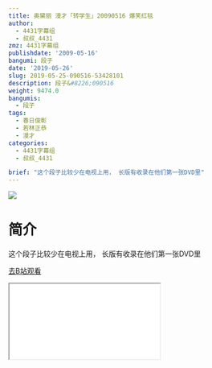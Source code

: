 ```yaml
---
title: 奥黛丽 漫才「转学生」20090516 爆笑红毯
author:
  - 4431字幕组
  - 叔叔_4431
zmz: 4431字幕组
publishdate: '2009-05-16'
bangumi: 段子
date: '2019-05-26'
slug: 2019-05-25-090516-53428101
description: 段子&#8226;090516
weight: 9474.0
bangumis:
  - 段子
tags:
  - 春日俊彰
  - 若林正恭
  - 漫才
categories:
  - 4431字幕组
  - 叔叔_4431

brief: "这个段子比较少在电视上用， 长版有收录在他们第一张DVD里"
---
```

![](https://raw.githubusercontent.com/tcgriffith/owaraisite/master/static/tmpimg/66b7708e3008d09737baaf3e76ebd4cdc0a30a3a.jpg.480.jpg)
# 简介  
这个段子比较少在电视上用，
长版有收录在他们第一张DVD里  

[去B站观看](https://www.bilibili.com/video/av53428101/)
<div class ="resp-container"><iframe class="testiframe" src="//player.bilibili.com/player.html?aid=53428101"", scrolling="no", allowfullscreen="true" > </iframe></div> 
